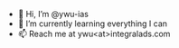 - 👋 Hi, I’m @ywu-ias
- 🌱 I’m currently learning everything I can
- 📫 Reach me at ywu\<at\>integralads.com

<!---
ywu-ias/ywu-ias is a ✨ special ✨ repository because its `README.md` (this file) appears on your GitHub profile.
You can click the Preview link to take a look at your changes.
--->
